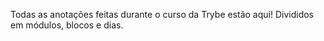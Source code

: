 Todas as anotações feitas durante o curso da Trybe estão aqui!
Divididos em módulos, blocos e dias.
